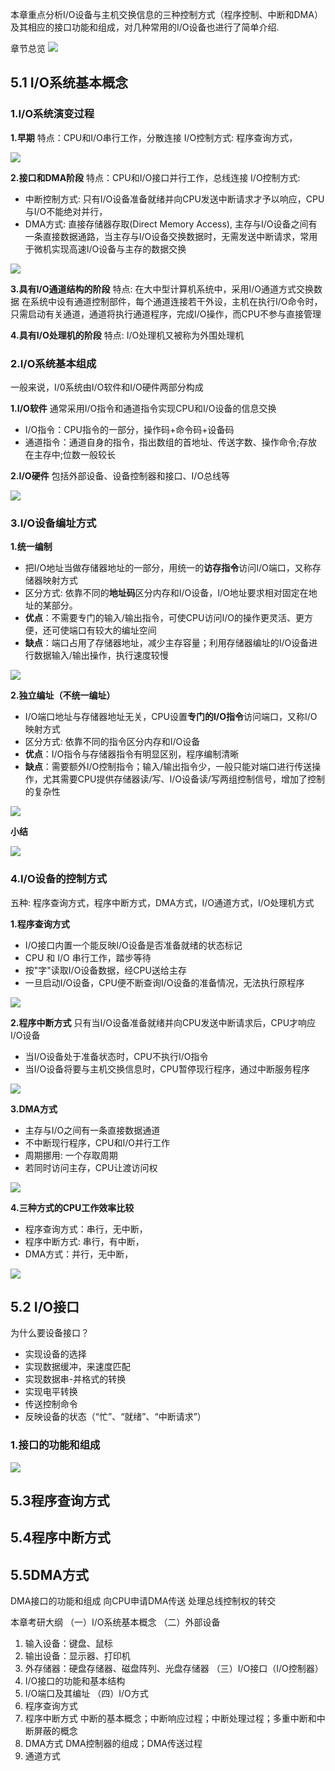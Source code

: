 本章重点分析I/O设备与主机交换信息的三种控制方式（程序控制、中断和DMA）及其相应的接口功能和组成，对几种常用的I/O设备也进行了简单介绍.

章节总览
![](https://ypic.oss-cn-hangzhou.aliyuncs.com/202301311709891.png)


## 5.1 I/O系统基本概念
### 1.I/O系统演变过程
**1.早期**
特点：CPU和I/O串行工作，分散连接
I/O控制方式: 程序查询方式，

![](https://ypic.oss-cn-hangzhou.aliyuncs.com/202301311613514.png)

**2.接口和DMA阶段**
特点：CPU和I/O接口并行工作，总线连接
I/O控制方式: 
- 中断控制方式: 只有I/O设备准备就绪并向CPU发送中断请求才予以响应，CPU与I/O不能绝对并行，
- DMA方式: 直接存储器存取(Direct Memory Access), 主存与I/O设备之间有一条直接数据通路，当主存与I/O设备交换数据时，无需发送中断请求，常用于微机实现高速I/O设备与主存的数据交换

![](https://ypic.oss-cn-hangzhou.aliyuncs.com/202301311614278.png)

**3.具有I/O通道结构的阶段**
特点: 在大中型计算机系统中，采用I/O通道方式交换数据
在系统中设有通道控制部件，每个通道连接若干外设，主机在执行I/O命令时，只需启动有关通道，通道将执行通道程序，完成I/O操作，而CPU不参与直接管理

**4.具有I/O处理机的阶段**
特点: I/O处理机又被称为外围处理机


### 2.I/O系统基本组成
一般来说，I/0系统由I/O软件和I/O硬件两部分构成

**1.I/O软件**
通常采用I/O指令和通道指令实现CPU和I/O设备的信息交换
- I/O指令：CPU指令的一部分，操作码+命令码+设备码
- 通道指令：通道自身的指令，指出数组的首地址、传送字数、操作命令;存放在主存中;位数一般较长

**2.I/O硬件**
包括外部设备、设备控制器和接口、I/O总线等

![](https://ypic.oss-cn-hangzhou.aliyuncs.com/202212101027751.png)

### 3.I/O设备编址方式
**1.统一编制**
- 把I/O地址当做存储器地址的一部分，用统一的**访存指令**访问I/O端口，又称存储器映射方式
- 区分方式: 依靠不同的**地址码**区分内存和I/O设备，I/O地址要求相对固定在地址的某部分。
- **优点**：不需要专门的输入/输出指令，可使CPU访问I/O的操作更灵活、更方便，还可使端口有较大的编址空间
- **缺点**：端口占用了存储器地址，减少主存容量；利用存储器编址的I/O设备进行数据输入/输出操作，执行速度较慢

![](https://ypic.oss-cn-hangzhou.aliyuncs.com/202212151517206.png)


**2.独立编址（不统一编址）**
- I/O端口地址与存储器地址无关，CPU设置**专门的I/O指令**访问端口，又称I/O映射方式
- 区分方式: 依靠不同的指令区分内存和I/O设备
- **优点**：I/O指令与存储器指令有明显区别，程序编制清晰
- **缺点**：需要额外I/O控制指令；输入/输出指令少，一般只能对端口进行传送操作，尤其需要CPU提供存储器读/写、I/O设备读/写两组控制信号，增加了控制的复杂性

![](https://ypic.oss-cn-hangzhou.aliyuncs.com/202212151517208.png)


**小结**

![](https://ypic.oss-cn-hangzhou.aliyuncs.com/202212101049757.png)

### 4.I/O设备的控制方式
五种: 程序查询方式，程序中断方式，DMA方式，I/O通道方式，I/O处理机方式

**1.程序查询方式** 
- I/O接口内置一个能反映I/O设备是否准备就绪的状态标记
- CPU 和 I/O 串行工作，踏步等待
- 按"字"读取I/O设备数据，经CPU送给主存
- 一旦启动I/O设备，CPU便不断查询I/O设备的准备情况，无法执行原程序

![](https://ypic.oss-cn-hangzhou.aliyuncs.com/202301311647315.png)


**2.程序中断方式**
只有当I/O设备准备就绪并向CPU发送中断请求后，CPU才响应I/O设备

- 当I/O设备处于准备状态时，CPU不执行I/O指令
- 当I/O设备将要与主机交换信息时，CPU暂停现行程序，通过中断服务程序

![](https://ypic.oss-cn-hangzhou.aliyuncs.com/202301311651822.png)

**3.DMA方式**
- 主存与I/O之间有一条直接数据通道
- 不中断现行程序，CPU和I/O并行工作
- 周期挪用: 一个存取周期
- 若同时访问主存，CPU让渡访问权

![](https://ypic.oss-cn-hangzhou.aliyuncs.com/202301311653494.png)


**4.三种方式的CPU工作效率比较**
- 程序查询方式：串行，无中断，
- 程序中断方式: 串行，有中断，
- DMA方式：并行，无中断，

![](https://ypic.oss-cn-hangzhou.aliyuncs.com/202301311656899.png)


## 5.2 I/O接口

为什么要设备接口？
- 实现设备的选择
- 实现数据缓冲，来速度匹配
- 实现数据串-并格式的转换
- 实现电平转换
- 传送控制命令
- 反映设备的状态（“忙”、“就绪”、“中断请求”）

### 1.接口的功能和组成







![](https://ypic.oss-cn-hangzhou.aliyuncs.com/202212101119980.png)



## 5.3程序查询方式


## 5.4程序中断方式


## 5.5DMA方式

DMA接口的功能和组成
向CPU申请DMA传送
处理总线控制权的转交


本章考研大纲
（一）I/O系统基本概念
（二）外部设备
1. 输入设备：键盘、鼠标
2. 输出设备：显示器、打印机
3. 外存储器：硬盘存储器、磁盘阵列、光盘存储器
（三）I/O接口（I/O控制器）
1. I/O接口的功能和基本结构
2. I/O端口及其编址
（四）I/O方式
1. 程序查询方式
2. 程序中断方式
中断的基本概念；中断响应过程；中断处理过程；多重中断和中断屏蔽的概念
3. DMA方式
DMA控制器的组成；DMA传送过程
4. 通道方式